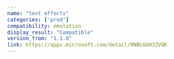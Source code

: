 ```yaml
---
name: "text effects"
categories: ['prod']
compatibility: emulation
display_result: "Compatible"
version_from: "1.1.0"
link: https://apps.microsoft.com/detail/9NBLGGH3ZVQK
---
```

